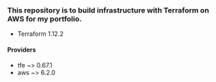 ### This repository is to build infrastructure with Terraform on AWS for my portfolio.

- Terraform 1.12.2

#### Providers
- tfe ~> 0.67.1
- aws ~> 6.2.0
